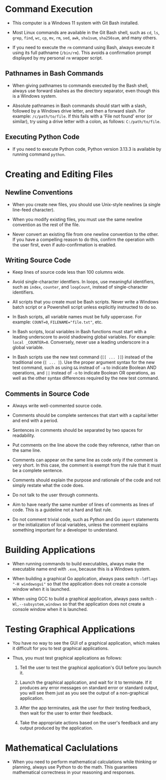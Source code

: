 # Command Execution

- This computer is a Windows 11 system with Git Bash installed.

- Most Linux commands are available in the Git Bash shell, such as `cd`, `ls`, `grep`, `find`, `wc`,
  `cp`, `mv`, `rm`, `sed`, `awk`, `sha1sum`, `sha256sum`, and many others.

- If you need to execute the `rm` command using Bash, always execute it using its full pathname
  (`/bin/rm`).  This avoids a confirmation prompt displayed by my personal `rm` wrapper script.


## Pathnames in Bash Commands

- When giving pathnames to commands executed by the Bash shell, always use forward slashes as the
  directory separator, even though this is a Windows system.

- Absolute pathnames in Bash commands should start with a slash, followed by a Windows drive letter,
  and then a forward slash. For example: `/c/path/to/file`.  If this fails with a 'File not found'
  error (or similar), try using a drive letter with a colon, as follows: `C:/path/to/file`.


## Executing Python Code

- If you need to execute Python code, Python version 3.13.3 is available by running command
  `python`.


# Creating and Editing Files

## Newline Conventions

- When you create new files, you should use Unix-style newlines (a single line-feed character).

- When you modify existing files, you must use the same newline convention as the rest of the file.

- Never convert an existing file from one newline convention to the other.  If you have a compelling
  reason to do this, confirm the operation with the user first, even if auto-confirmation is
  enabled.


## Writing Source Code

- Keep lines of source code less than 100 columns wide.

- Avoid single-character identfiers.  In loops, use meaningful identifiers, such as `index`,
  `counter`, and `loopCount`, instead of single-character identifiers.

- All scripts that you create must be Bash scripts.  Never write a Windows batch script or a
  Powershell script unless explicitly instructed to do so.

- In Bash scripts, all variable names must be fully uppercase.  For example: `COUNT=0`,
  `FILENAME="file.txt"`, etc.

- In Bash scripts, local variables in Bash functions must start with a leading underscore to avoid
  shadowing global variables.  For example: `local _COUNTER=0`.  Conversely, never use a leading
  underscore in a global variable.

- In Bash scripts use the new test command (`[[ ... ]]`) instead of the traditional one (`[ ... ]`).
  Use the proper argument syntax for the new test command, such as using `&&` instead of `-a` to
  indicate Boolean AND operations, and `||` instead of `-o` to indicate Boolean OR operations, as
  well as the other syntax differences required by the new test command.


## Comments in Source Code

- Always write well-commented source code.

- Comments should be complete sentences that start with a capital letter and end with a period.

- Sentences in comments should be separated by two spaces for readability.

- Put comments on the line above the code they reference, rather than on the same line.

- Comments can appear on the same line as code only if the comment is very short.  In this case, the
  comment is exempt from the rule that it must be a complete sentence.

- Comments should explain the purpose and rationale of the code and not simply restate what the code
  does.

- Do not talk to the user through comments.

- Aim to have nearly the same number of lines of comments as lines of code.  This is a guideline not
  a hard and fast rule.

- Do not comment trivial code, such as Python and Go `import` statements or the initialization of
  local variables, unless the comment explains something important for a developer to understand.


# Building Applications

- When running commands to build executables, always make the executable name end with `.exe`,
  because this is a Windows system.

- When building a graphical Go application, always pass switch `-ldflags "-H windowsgui"` so that
  the application does not create a console window when it is launched.

- When using GCC to build a graphical application, always pass switch `-Wl,--subsystem,windows` so
  that the application does not create a console window when it is launched.


# Testing Graphical Applications

- You have no way to see the GUI of a graphical application, which makes it difficult for you to
  test graphical applications.

- Thus, you must test graphical applications as follows:

  1. Tell the user to test the graphical application's GUI before you launch it.

  2. Launch the graphical application, and wait for it to terminate.  If it produces any error
     messages on standard error or standard output, you will see them just as you see the output of
     a non-graphical application.

  3. After the app terminates, ask the user for their testing feedback, then wait for the user to
     enter their feedback.

  4. Take the appropriate actions based on the user's feedback and any output produced by the
     application.


# Mathematical Caclulations

- When you need to perform mathematical calculations while thinking or planning, always use Python
  to do the math.  This guarantees mathematical correctness in your reasoning and responses.
